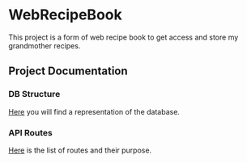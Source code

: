 # WebRecipeBook
This project is a form of web recipe book to get access and store my grandmother recipes.

## Project Documentation
### DB Structure
[Here](Docs/RecipeDBSchema.PNG) you will find a representation of the database.

### API Routes
[Here](Docs/APIRoutes.PNG) is the list of routes and their purpose.
